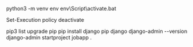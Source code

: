 python3 -m venv env
env\Script\activate.bat

Set-Execution policy
deactivate



pip3 list
upgrade pip
pip install django
pip django
django-admin --version
django-admin startproject jobapp . 
